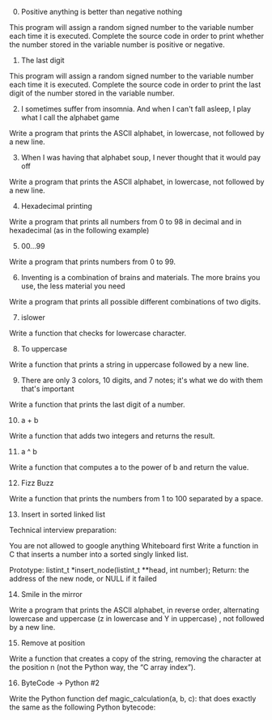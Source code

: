 0. Positive anything is better than negative nothing

This program will assign a random signed number to the variable number each time it is executed. Complete the source code in order to print whether the number stored in the variable number is positive or negative.

1. The last digit

This program will assign a random signed number to the variable number each time it is executed. Complete the source code in order to print the last digit of the number stored in the variable number.

2. I sometimes suffer from insomnia. And when I can't fall asleep, I play what I call the alphabet game

Write a program that prints the ASCII alphabet, in lowercase, not followed by a new line.

3. When I was having that alphabet soup, I never thought that it would pay off

Write a program that prints the ASCII alphabet, in lowercase, not followed by a new line.

4. Hexadecimal printing

Write a program that prints all numbers from 0 to 98 in decimal and in hexadecimal (as in the following example)

5. 00...99

Write a program that prints numbers from 0 to 99.

6. Inventing is a combination of brains and materials. The more brains you use, the less material you need

Write a program that prints all possible different combinations of two digits.

7. islower

Write a function that checks for lowercase character.

8. To uppercase

Write a function that prints a string in uppercase followed by a new line.

9. There are only 3 colors, 10 digits, and 7 notes; it's what we do with them that's important

Write a function that prints the last digit of a number.

10. a + b

Write a function that adds two integers and returns the result.

11. a ^ b

Write a function that computes a to the power of b and return the value.

12. Fizz Buzz

Write a function that prints the numbers from 1 to 100 separated by a space.

13. Insert in sorted linked list

Technical interview preparation:

You are not allowed to google anything
Whiteboard first
Write a function in C that inserts a number into a sorted singly linked list.

Prototype: listint_t *insert_node(listint_t **head, int number);
Return: the address of the new node, or NULL if it failed

14. Smile in the mirror

Write a program that prints the ASCII alphabet, in reverse order, alternating lowercase and uppercase (z in lowercase and Y in uppercase) , not followed by a new line.

15. Remove at position

Write a function that creates a copy of the string, removing the character at the position n (not the Python way, the “C array index”).

16. ByteCode -> Python #2

Write the Python function def magic_calculation(a, b, c): that does exactly the same as the following Python bytecode:
